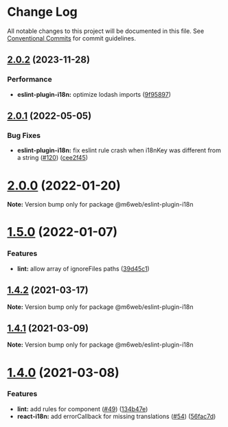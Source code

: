 # Change Log

All notable changes to this project will be documented in this file.
See [Conventional Commits](https://conventionalcommits.org) for commit guidelines.

## [2.0.2](https://github.com/M6Web/eslint-plugin-m6web-i18n/compare/@m6web/eslint-plugin-i18n@2.0.1...@m6web/eslint-plugin-i18n@2.0.2) (2023-11-28)

### Performance

* **eslint-plugin-i18n:** optimize lodash imports ([9f95897](https://github.com/BedrockStreaming/i18n-tools/pull/134/commits/9f95897c61040ab2e9950405c19f10320826d21c))



## [2.0.1](https://github.com/M6Web/eslint-plugin-m6web-i18n/compare/@m6web/eslint-plugin-i18n@2.0.0...@m6web/eslint-plugin-i18n@2.0.1) (2022-05-05)


### Bug Fixes

* **eslint-plugin-i18n:** fix eslint rule crash when i18nKey was different from a string ([#120](https://github.com/M6Web/eslint-plugin-m6web-i18n/issues/120)) ([cee2f45](https://github.com/M6Web/eslint-plugin-m6web-i18n/commit/cee2f45b05c986295c030de7180c79ad4ec33395))





# [2.0.0](https://github.com/M6Web/eslint-plugin-m6web-i18n/compare/@m6web/eslint-plugin-i18n@1.5.0...@m6web/eslint-plugin-i18n@2.0.0) (2022-01-20)

**Note:** Version bump only for package @m6web/eslint-plugin-i18n





# [1.5.0](https://github.com/M6Web/eslint-plugin-m6web-i18n/compare/@m6web/eslint-plugin-i18n@1.4.2...@m6web/eslint-plugin-i18n@1.5.0) (2022-01-07)


### Features

* **lint:** allow array of ignoreFiles paths ([39d45c1](https://github.com/M6Web/eslint-plugin-m6web-i18n/commit/39d45c179cd39bb3a52046545aa96df0b67b37f4))





## [1.4.2](https://github.com/M6Web/eslint-plugin-m6web-i18n/compare/@m6web/eslint-plugin-i18n@1.4.1...@m6web/eslint-plugin-i18n@1.4.2) (2021-03-17)

**Note:** Version bump only for package @m6web/eslint-plugin-i18n





## [1.4.1](https://github.com/M6Web/eslint-plugin-m6web-i18n/compare/@m6web/eslint-plugin-i18n@1.4.0...@m6web/eslint-plugin-i18n@1.4.1) (2021-03-09)

**Note:** Version bump only for package @m6web/eslint-plugin-i18n





# [1.4.0](https://github.com/M6Web/eslint-plugin-m6web-i18n/compare/@m6web/eslint-plugin-i18n@1.4.0...@m6web/eslint-plugin-i18n@1.4.0) (2021-03-08)


### Features

* **lint:** add rules for <Trans /> component ([#49](https://github.com/M6Web/eslint-plugin-m6web-i18n/issues/49)) ([134b47e](https://github.com/M6Web/eslint-plugin-m6web-i18n/commit/134b47e8c628a1ccf2f541f8dfb60f546ace5541))
* **react-i18n:** add errorCallback for missing translations ([#54](https://github.com/M6Web/eslint-plugin-m6web-i18n/issues/54)) ([56fac7d](https://github.com/M6Web/eslint-plugin-m6web-i18n/commit/56fac7da38845b8aa4df4d20242b3db411607c9a))
